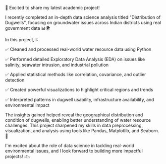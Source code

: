 🚀 Excited to share my latest academic project!

 I recently completed an in-depth data science analysis titled "Distribution of Dugwells", focusing on groundwater issues across Indian districts using real government data 📊🌍
 
In this project, I:

 ✅ Cleaned and processed real-world water resource data using Python
 
 ✅ Performed detailed Exploratory Data Analysis (EDA) on issues like salinity, seawater intrusion, and industrial pollution
 
 ✅ Applied statistical methods like correlation, covariance, and outlier detection
 
 ✅ Created powerful visualizations to highlight critical regions and trends
 
 ✅ Interpreted patterns in dugwell usability, infrastructure availability, and environmental impact
 
The insights gained helped reveal the geographical distribution and condition of dugwells, enabling better understanding of water resource challenges. This project sharpened my skills in data preprocessing, visualization, and analysis using tools like Pandas, Matplotlib, and Seaborn. 📌

I'm excited about the role of data science in tackling real-world environmental issues, and I look forward to building more impactful projects! 💧📉
